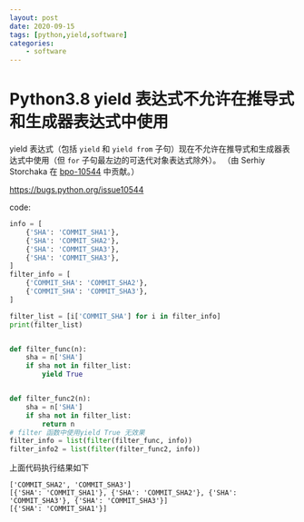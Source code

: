 ```yaml
---
layout: post
date: 2020-09-15
tags: [python,yield,software]
categories:
    - software
---
```

# Python3.8 yield 表达式不允许在推导式和生成器表达式中使用

yield 表达式（包括 `yield` 和 `yield from` 子句）现在不允许在推导式和生成器表达式中使用（但 `for` 子句最左边的可迭代对象表达式除外）。 （由 Serhiy Storchaka 在 [bpo-10544](https://bugs.python.org/issue10544) 中贡献。）

https://bugs.python.org/issue10544

<!-- more -->


code:

```python
info = [
    {'SHA': 'COMMIT_SHA1'},
    {'SHA': 'COMMIT_SHA2'},
    {'SHA': 'COMMIT_SHA3'},
    {'SHA': 'COMMIT_SHA3'},
]
filter_info = [
    {'COMMIT_SHA': 'COMMIT_SHA2'},
    {'COMMIT_SHA': 'COMMIT_SHA3'},
]

filter_list = [i['COMMIT_SHA'] for i in filter_info]
print(filter_list)


def filter_func(n):
    sha = n['SHA']
    if sha not in filter_list:
        yield True


def filter_func2(n):
    sha = n['SHA']
    if sha not in filter_list:
        return n
# filter 函数中使用yield True 无效果
filter_info = list(filter(filter_func, info))
filter_info2 = list(filter(filter_func2, info))
```

上面代码执行结果如下

```
['COMMIT_SHA2', 'COMMIT_SHA3']
[{'SHA': 'COMMIT_SHA1'}, {'SHA': 'COMMIT_SHA2'}, {'SHA': 'COMMIT_SHA3'}, {'SHA': 'COMMIT_SHA3'}]
[{'SHA': 'COMMIT_SHA1'}]
```

